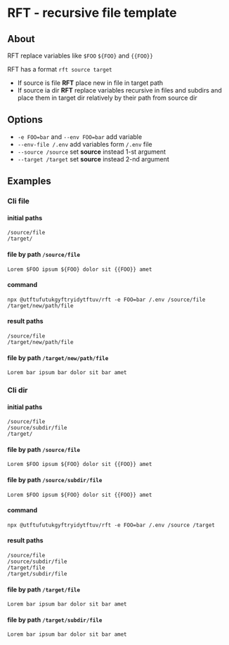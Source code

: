 # RFT - recursive file template #

## About ##

RFT replace variables like `$FOO` `${FOO}` and `{{FOO}}`

RFT has a format ```rft source target```

- If source is file **RFT** place new in file in target path  
- If source ia dir **RFT** replace variables recursive in files and subdirs and place them in target dir relatively by
 their path from source dir
 
## Options ##

- `-e FOO=bar` and `--env FOO=bar` add variable
- `--env-file /.env` add variables form `/.env` file
- `--source /source` set **source** instead 1-st argument 
- `--target /target` set **source** instead 2-nd argument 
 
## Examples ##

### Cli file ###

#### initial paths ####
```/source/file```  
```/target/```  

#### file by path ```/source/file``` ####
```
Lorem $FOO ipsum ${FOO} dolor sit {{FOO}} amet
```

#### command ####
```npx @utftufutukgyftryidytftuv/rft -e FOO=bar /.env /source/file /target/new/path/file```

#### result paths ####
```/source/file```  
```/target/new/path/file```  

#### file by path ```/target/new/path/file``` ####
```
Lorem bar ipsum bar dolor sit bar amet
```

### Cli dir ###

#### initial paths ####
```/source/file```  
```/source/subdir/file```  
```/target/```  

#### file by path ```/source/file``` ####
```
Lorem $FOO ipsum ${FOO} dolor sit {{FOO}} amet
```

#### file by path ```/source/subdir/file``` ####
```
Lorem $FOO ipsum ${FOO} dolor sit {{FOO}} amet
```

#### command ####
```npx @utftufutukgyftryidytftuv/rft -e FOO=bar /.env /source /target```

#### result paths ####
```/source/file```  
```/source/subdir/file```  
```/target/file```  
```/target/subdir/file```  

#### file by path ```/target/file``` ####
```
Lorem bar ipsum bar dolor sit bar amet
```

#### file by path ```/target/subdir/file``` ####
```
Lorem bar ipsum bar dolor sit bar amet
```
